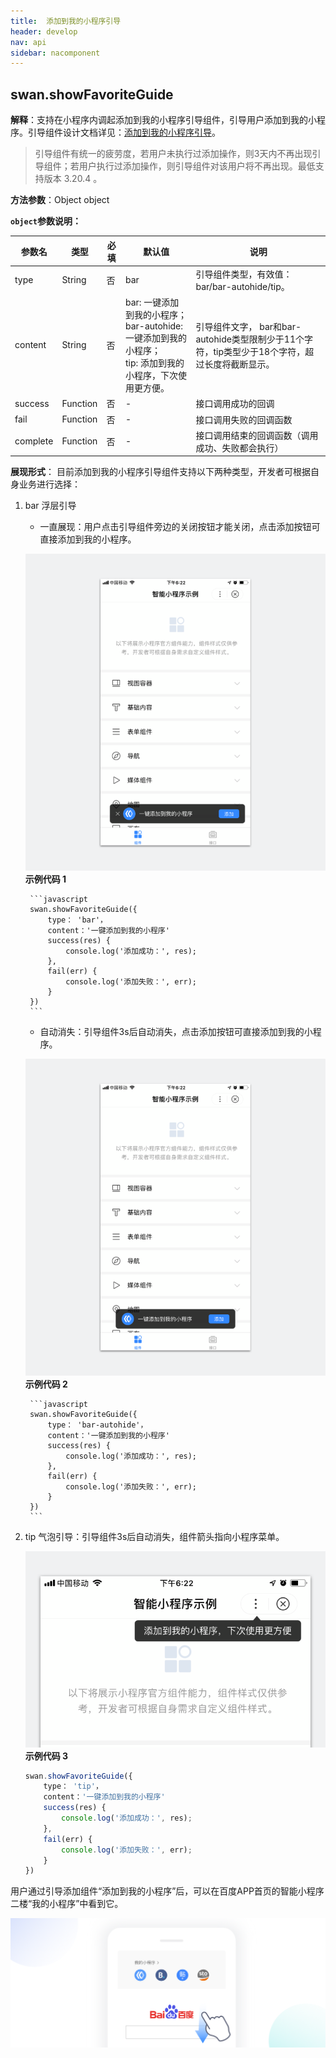 ```yaml
---
title:  添加到我的小程序引导
header: develop
nav: api
sidebar: nacomponent
---
```


## swan.showFavoriteGuide

**解释**：支持在小程序内调起添加到我的小程序引导组件，引导用户添加到我的小程序。引导组件设计文档详见：<a href="http://smartprogram.baidu.com/docs/design/component/guide_add/">添加到我的小程序引导</a>。

> 引导组件有统一的疲劳度，若用户未执行过添加操作，则3天内不再出现引导组件；若用户执行过添加操作，则引导组件对该用户将不再出现。最低支持版本 3.20.4 。

**方法参数**：Object object

**`object`参数说明：**

|参数名 |类型  |必填 | 默认值 |说明|
|---- | ---- | ---- | ----|----|
|type |String | 否 | bar| 引导组件类型，有效值： bar/bar-autohide/tip。 |
|content |String| 否 |bar: 一键添加到我的小程序；<br> bar-autohide: 一键添加到我的小程序；<br> tip: 添加到我的小程序，下次使用更方便。| 引导组件文字， bar和bar-autohide类型限制少于11个字符，tip类型少于18个字符，超过长度将截断显示。|
|success |Function  |  否 | -| 接口调用成功的回调|
|fail   | Function |   否  |-| 接口调用失败的回调函数|
|complete  |  Function |   否 | -| 接口调用结束的回调函数（调用成功、失败都会执行）|


**展现形式**：
目前添加到我的小程序引导组件支持以下两种类型，开发者可根据自身业务进行选择：

1. bar 浮层引导
    * 一直展现：用户点击引导组件旁边的关闭按钮才能关闭，点击添加按钮可直接添加到我的小程序。

    ![图片](../../../img/api/nacomponent/强引导.png)
    **示例代码 1**

        ```javascript
        swan.showFavoriteGuide({
            type： 'bar'，
            content：'一键添加到我的小程序'
            success(res) {
                console.log('添加成功：', res);
            },
            fail(err) {
                console.log('添加失败：', err);
            }
        })
        ```
    * 自动消失：引导组件3s后自动消失，点击添加按钮可直接添加到我的小程序。

    ![图片](../../../img/api/nacomponent/中引导.png)
    **示例代码 2**

        ```javascript
        swan.showFavoriteGuide({
            type： 'bar-autohide'，
            content：'一键添加到我的小程序'
            success(res) {
                console.log('添加成功：', res);
            },
            fail(err) {
                console.log('添加失败：', err);
            }
        })
        ```
2. tip 气泡引导：引导组件3s后自动消失，组件箭头指向小程序菜单。

    ![图片](../../../img/api/nacomponent/弱引导.png)
    **示例代码 3**

    ```javascript
    swan.showFavoriteGuide({
        type： 'tip'，
        content：'一键添加到我的小程序'
        success(res) {
            console.log('添加成功：', res);
        },
        fail(err) {
            console.log('添加失败：', err);
        }
    })
    ```

用户通过引导添加组件“添加到我的小程序”后，可以在百度APP首页的智能小程序二楼“我的小程序”中看到它。
<div class="m-doc-custom-examples">
	<div class="m-doc-custom-examples-correct">
		<img src="../../../img/design/component/guide_add/2.png">
	</div>
</div>


